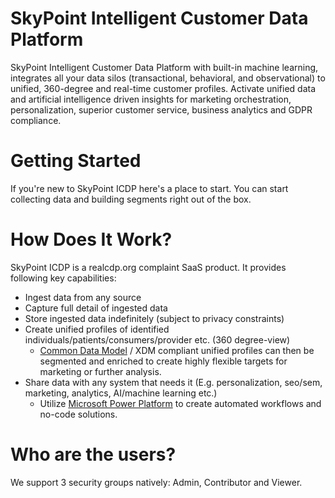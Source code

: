 # SkyPoint Intelligent Customer Data Platform 

SkyPoint Intelligent Customer Data Platform with built-in machine learning, integrates all your data silos (transactional, behavioral, and observational) to unified, 360-degree and real-time customer profiles. Activate unified data and artificial intelligence driven insights for marketing orchestration, personalization, superior customer service, business analytics and GDPR compliance. 

# Getting Started

If you're new to SkyPoint ICDP here's a place to start. You can start collecting data and building segments right out of the box.

# How Does It Work?

SkyPoint ICDP is a realcdp.org complaint SaaS product. It provides following key capabilities:

- Ingest data from any source
- Capture full detail of ingested data
- Store ingested data indefinitely (subject to privacy constraints)
- Create unified profiles of identified individuals/patients/consumers/provider etc. (360 degree-view)
  - [Common Data Model](https://docs.microsoft.com/common-data-model/) / XDM compliant unified profiles can then be segmented and enriched to create highly flexible targets for marketing or further analysis.
- Share data with any system that needs it (E.g. personalization, seo/sem, marketing, analytics, AI/machine learning etc.)
  - Utilize [Microsoft Power Platform](https://powerplatform.microsoft.com/en-us/) to create automated workflows and no-code solutions.

# Who are the users?

We support 3 security groups natively: Admin, Contributor and Viewer. 


